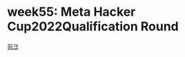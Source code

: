 # week55: Meta Hacker Cup2022Qualification Round

[링크](https://www.facebook.com/codingcompetitions/hacker-cup/2022/qualification-round)
